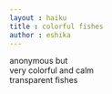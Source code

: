 ```yaml
---
layout : haiku
title : colorful fishes
author : eshika
---
```

anonymous but <br>
very colorful and calm <br>
transparent fishes <br>
